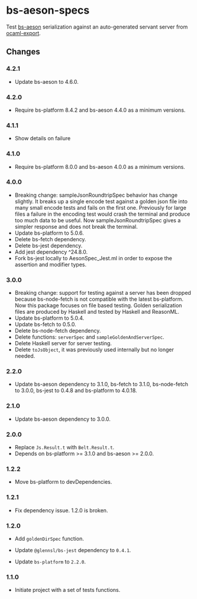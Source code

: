 # bs-aeson-specs

Test [bs-aeson](https://github.com/plow-technologies/bs-aeson) serialization against an auto-generated servant server from [ocaml-export](https://github.com/plow-technologies/ocaml-export).

## Changes

### 4.2.1

* Update bs-aeson to 4.6.0.

### 4.2.0

* Require bs-platform 8.4.2 and bs-aeson 4.4.0 as a minimum versions.

### 4.1.1

* Show details on failure

### 4.1.0

* Require bs-platform 8.0.0 and bs-aeson 4.0.0 as a minimum versions.

### 4.0.0

* Breaking change: sampleJsonRoundtripSpec behavior has change slightly. It breaks up a single encode test against a golden json file into many small encode tests and fails on the first one. Previously for large files a failure in the encoding test would crash the terminal and produce too much data to be useful. Now sampleJsonRoundtripSpec gives a simpler response and does not break the terminal.
* Update bs-platform to 5.0.6.
* Delete bs-fetch dependency.
* Delete bs-jest dependency.
* Add jest dependency ^24.8.0.
* Fork bs-jest locally to AesonSpec_Jest.ml in order to expose the assertion and modifier types.

### 3.0.0

* Breaking change: support for testing against a server has been dropped because bs-node-fetch is not compatible with the latest bs-platform. Now this package focuses on file based testing. Golden serialization files are produced by Haskell and tested by Haskell and ReasonML.
* Update bs-platform to 5.0.4.
* Update bs-fetch to 0.5.0.
* Delete bs-node-fetch dependency.
* Delete functions: `serverSpec` and `sampleGoldenAndServerSpec`.
* Delete Haskell server for server testing.
* Delete `toJsObject`, it was previously used internally but no longer needed.

### 2.2.0

* Update bs-aeson dependency to 3.1.0, bs-fetch to 3.1.0, bs-node-fetch to 3.0.0, bs-jest to 0.4.8 and bs-platform to 4.0.18.

### 2.1.0

* Update bs-aeson dependency to 3.0.0.

### 2.0.0

* Replace `Js.Result.t` with `Belt.Result.t`.
* Depends on bs-platform >= 3.1.0 and bs-aeson >= 2.0.0.

### 1.2.2

* Move bs-platform to devDependencies.

### 1.2.1

* Fix dependency issue. 1.2.0 is broken.

### 1.2.0

* Add `goldenDirSpec` function.

* Update `@glennsl/bs-jest` dependency to `0.4.1`.

* Update `bs-platform` to `2.2.0`.

### 1.1.0

* Initiate project with a set of tests functions.
